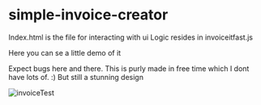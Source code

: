 # simple-invoice-creator 
Index.html is the file for interacting with ui
Logic resides in invoiceitfast.js

Here you can se a little demo of it

Expect bugs here and there. This is purly made in free time which I dont have lots of. :) 
But still a stunning design

![invoiceTest](https://user-images.githubusercontent.com/76780020/176393917-5f317dd1-213d-420a-ab94-d4f311ee733a.gif)
